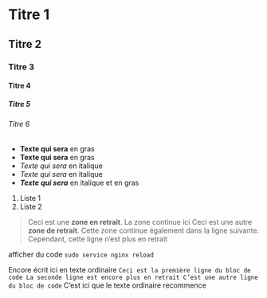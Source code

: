 #  Titre 1
## Titre 2
###  Titre 3
#### Titre 4
#####  Titre 5
###### Titre 6

- **Texte qui sera** en gras
- __Texte qui sera__  en gras
- *Texte qui sera* en italique
- _Texte qui sera_ en italique
- ***Texte qui sera*** en italique et en gras

1. Liste 1
2. Liste 2

>Ceci est une **zone en retrait**.
>La zone continue ici
>Ceci est une autre **zone de retrait**.
Cette zone continue également dans la ligne suivante.
Cependant, cette ligne n’est plus en retrait

afficher du code `sudo service nginx reload`

Encore écrit ici en texte ordinaire
    ```Ceci est la première ligne du bloc de code
    La seconde ligne est encore plus en retrait
    C’est une autre ligne du bloc de code```
C’est ici que le texte ordinaire recommence